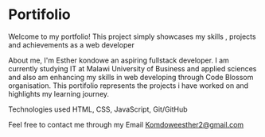 # Portifolio
Welcome to my portfolio! This project simply showcases my skills , projects  and achievements as a web developer
 
 About me, 
 I'm Esther kondowe an aspiring fullstack developer. I am currently studying IT at Malawi University of Business and applied sciences and also am enhancing my  skills in web developing through Code Blossom organisation. This portifolio represents the projects i have worked on and highlights my learning journey.

 Technologies used 
  HTML, CSS, JavaScript, Git/GitHub

  Feel free to contact me through my Email Komdoweesther2@gmail.com 


